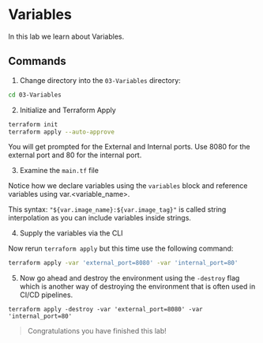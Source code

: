 # Variables

In this lab we learn about Variables.

## Commands

1. Change directory into the `03-Variables` directory:

```bash
cd 03-Variables
```

2. Initialize and Terraform Apply

```bash
terraform init
terraform apply --auto-approve
```

You will get prompted for the External and Internal ports.
Use 8080 for the external port and 80 for the internal port.

3. Examine the `main.tf` file

Notice how we declare variables using the `variables` block and reference variables using var.<variable_name>.

This syntax: `"${var.image_name}:${var.image_tag}"` is called string interpolation as you can include variables inside strings.

4. Supply the variables via the CLI

Now rerun `terraform apply` but this time use the following command:

```bash
terraform apply -var 'external_port=8080' -var 'internal_port=80'
```

5. Now go ahead and destroy the environment using the `-destroy` flag which is another way of destroying the environment that is often used in CI/CD pipelines.

```hcl
terraform apply -destroy -var 'external_port=8080' -var 'internal_port=80'
```

> Congratulations you have finished this lab!

